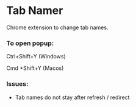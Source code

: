# Tab Namer
Chrome extension to change tab names.

### To open popup:

Ctrl+Shift+Y (Windows)

Cmd +Shift+Y (Macos)

### Issues:

- Tab names do not stay after refresh / redirect
